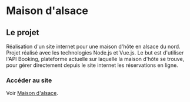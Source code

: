 # Maison d'alsace

## Le projet
Réalisation d'un site internet pour une maison d'hôte en alsace du nord. Projet réalisé avec les technologies Node.js et Vue.js. Le but est d'utiliser l'API Booking, plateforme actuelle sur laquelle la maison d'hôte se trouve, pour gérer directement depuis le site internet les réservations en ligne.

### Accéder au site
Voir [Maison d'alsace](https://happy-easley-58597a.netlify.com).
